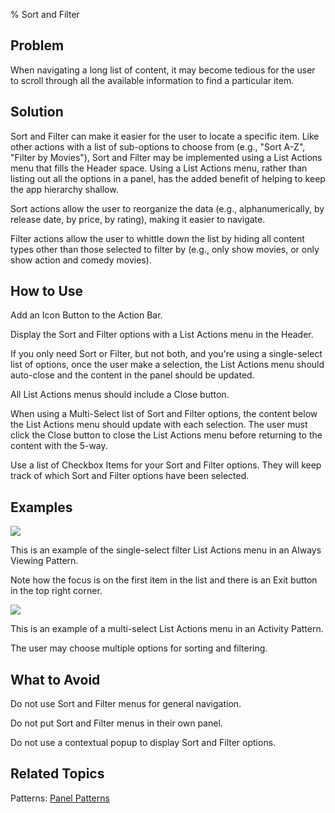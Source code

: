﻿% Sort and Filter

## Problem

When navigating a long list of content, it may become tedious for the user to
scroll through all the available information to find a particular item.

## Solution

Sort and Filter can make it easier for the user to locate a specific item.
Like other actions with a list of sub-options to choose from (e.g., "Sort A-Z",
"Filter by Movies"), Sort and Filter may be implemented using a List Actions
menu that fills the Header space.  Using a List Actions menu, rather than
listing out all the options in a panel, has the added benefit of helping to keep
the app hierarchy shallow.

Sort actions allow the user to reorganize the data (e.g., alphanumerically, by
release date, by price, by rating), making it easier to navigate.

Filter actions allow the user to whittle down the list by hiding all content
types other than those selected to filter by (e.g., only show movies, or only
show action and comedy movies).

## How to Use

Add an Icon Button to the Action Bar.

Display the Sort and Filter options with a List Actions menu in the Header.

If you only need Sort or Filter, but not both, and you're using a single-select
list of options, once the user make a selection, the List Actions menu should
auto-close and the content in the panel should be updated.

All List Actions menus should include a Close button.

When using a Multi-Select list of Sort and Filter options, the content below the
List Actions menu should update with each selection.  The user must click the
Close button to close the List Actions menu before returning to the content with
the 5-way.

Use a list of Checkbox Items for your Sort and Filter options.  They will keep
track of which Sort and Filter options have been selected.

## Examples

![](../../../../assets/dg-acting-on-data-sort-filter-1.jpg)

This is an example of the single-select filter List Actions menu in an Always
Viewing Pattern.

Note how the focus is on the first item in the list and there is an Exit button
in the top right corner.

![](../../../../assets/dg-acting-on-data-sort-filter-2.jpg)

This is an example of a multi-select List Actions menu in an Activity Pattern.

The user may choose multiple options for sorting and filtering.

## What to Avoid

Do not use Sort and Filter menus for general navigation.

Do not put Sort and Filter menus in their own panel.

Do not use a contextual popup to display Sort and Filter options.  

## Related Topics

Patterns: [Panel Patterns](../app-structure/panel-patterns.html)
